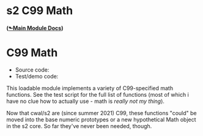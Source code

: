 # s2 C99 Math
#### ([&#x2b11;Main Module Docs](../))
# C99 Math

- Source code: [](/dir/s2/mod/math?ci=trunk)
- Test/demo code: [](/finfo/s2/mod/math/test.s2)

This loadable module implements a variety of C99-specified math
functions. See the test script for the full list of functions (most of
which i have no clue how to actually use - math is *really not my
thing*).

Now that cwal/s2 are (since summer 2021) C99, these functions
"could" be moved into the base numeric prototypes or a new hypothetical
Math object in the s2 core. So far they've never been needed, though.
